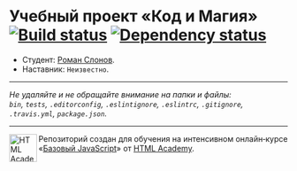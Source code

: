 # Учебный проект «Код и Магия» [![Build status][travis-image]][travis-url] [![Dependency status][dependency-image]][dependency-url]

* Студент: [Роман Слонов](https://up.htmlacademy.ru/javascript/8/user/40833).
* Наставник: `Неизвестно`.

---

_Не удаляйте и не обращайте внимание на папки и файлы:_<br>
_`bin`, `tests`, `.editorconfig`, `.eslintignore`, `.eslintrc`, `.gitignore`, `.travis.yml`, `package.json`._

---

<a href="https://htmlacademy.ru/intensive/javascript"><img align="left" width="50" height="50" title="HTML Academy" src="https://up.htmlacademy.ru/static/img/intensive/javascript/logo-for-github.svg"></a>

Репозиторий создан для обучения на интенсивном онлайн‑курсе «[Базовый JavaScript](https://htmlacademy.ru/intensive/javascript)» от [HTML Academy](https://htmlacademy.ru).

[travis-image]: https://travis-ci.org/htmlacademy-javascript/40833-code-and-magick.svg?branch=master
[travis-url]: https://travis-ci.org/htmlacademy-javascript/40833-code-and-magick
[dependency-image]: https://david-dm.org/htmlacademy-javascript/40833-code-and-magick.svg?style=flat-square
[dependency-url]: https://david-dm.org/htmlacademy-javascript/40833-code-and-magick
